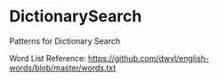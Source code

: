 # DictionarySearch
Patterns for Dictionary Search

Word List Reference: https://github.com/dwyl/english-words/blob/master/words.txt
